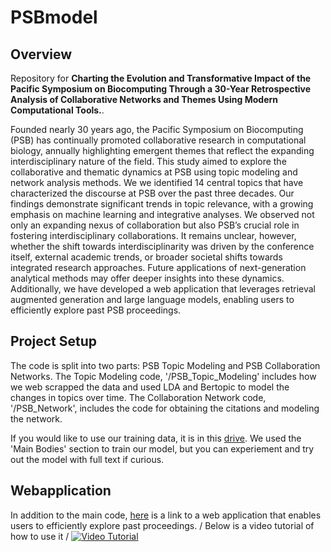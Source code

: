 # PSBmodel

## Overview 

Repository for **Charting the Evolution and Transformative Impact of the Pacific Symposium on Biocomputing Through a 30-Year Retrospective Analysis of Collaborative Networks and Themes Using Modern Computational Tools.**. 

Founded nearly 30 years ago, the Pacific Symposium on Biocomputing (PSB) has continually promoted collaborative research in computational biology, annually highlighting emergent themes that reflect the expanding interdisciplinary nature of the field. This study aimed to explore the collaborative and thematic dynamics at PSB using topic modeling and network analysis methods. We we identified 14 central topics that have characterized the discourse at PSB over the past three decades. Our findings demonstrate significant trends in topic relevance, with a growing emphasis on machine learning and integrative analyses. We observed not only an expanding nexus of collaboration but also PSB’s crucial role in fostering interdisciplinary collaborations. It remains unclear, however, whether the shift towards interdisciplinarity was driven by the conference itself, external academic trends, or broader societal shifts towards integrated research approaches. Future applications of next-generation analytical methods may offer deeper insights into these dynamics. Additionally, we have developed a web application that leverages retrieval augmented generation and large language models, enabling users to efficiently explore past PSB proceedings.

## Project Setup 
The code is split into two parts: PSB Topic Modeling and PSB Collaboration Networks. The Topic Modeling code, '/PSB_Topic_Modeling' includes how we web scrapped the data and used LDA and Bertopic to model the changes in topics over time. The Collaboration Network code, '/PSB_Network', includes the code for obtaining the citations and modeling the network. 

If you would like to use our training data, it is in this [drive](https://drive.google.com/drive/folders/1uvPSGsPaSboP7TnobM3m5kLG1hoTNZc6?usp=sharing). We used the 'Main Bodies' section to train our model, but you can experiement and try out the model with full text if curious. 

## Webapplication
In addition to the main code, [here](https://psb-rag.streamlit.app/) is a link to a web application that enables users to efficiently explore past proceedings. /
Below is a video tutorial of how to use it /
[![Video Tutorial](https://img.youtube.com/vi/t4ghzrL7AgM/5.jpg)](https://www.youtube.com/watch?v=t4ghzrL7AgM)
